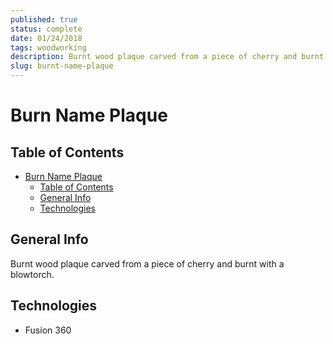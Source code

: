 ```yaml
---
published: true
status: complete
date: 01/24/2018
tags: woodworking
description: Burnt wood plaque carved from a piece of cherry and burnt with a blowtorch.
slug: burnt-name-plaque
---
```


# Burn Name Plaque

## Table of Contents

- [Burn Name Plaque](#burn-name-plaque)
  - [Table of Contents](#table-of-contents)
  - [General Info](#general-info)
  - [Technologies](#technologies)

## General Info

Burnt wood plaque carved from a piece of cherry and burnt with a blowtorch.

## Technologies

- Fusion 360

